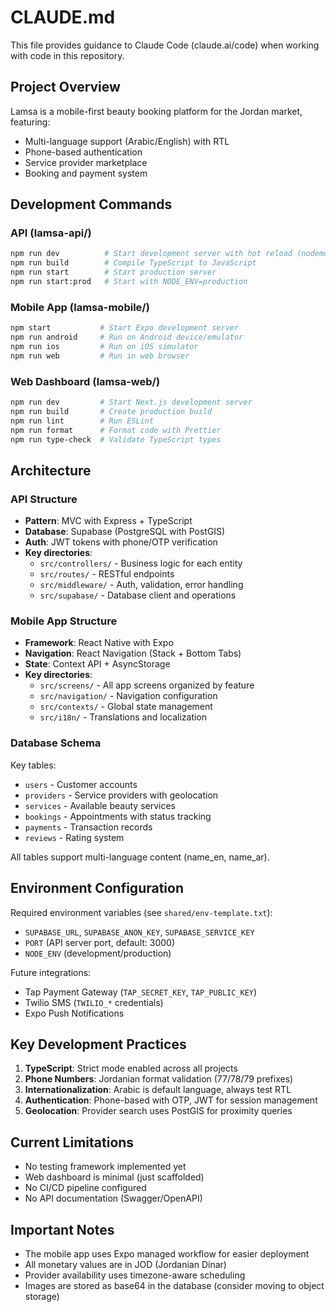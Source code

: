 # CLAUDE.md

This file provides guidance to Claude Code (claude.ai/code) when working with code in this repository.

## Project Overview

Lamsa is a mobile-first beauty booking platform for the Jordan market, featuring:
- Multi-language support (Arabic/English) with RTL
- Phone-based authentication
- Service provider marketplace
- Booking and payment system

## Development Commands

### API (lamsa-api/)
```bash
npm run dev          # Start development server with hot reload (nodemon + ts-node)
npm run build        # Compile TypeScript to JavaScript
npm run start        # Start production server
npm run start:prod   # Start with NODE_ENV=production
```

### Mobile App (lamsa-mobile/)
```bash
npm start           # Start Expo development server
npm run android     # Run on Android device/emulator
npm run ios         # Run on iOS simulator
npm run web         # Run in web browser
```

### Web Dashboard (lamsa-web/)
```bash
npm run dev         # Start Next.js development server
npm run build       # Create production build
npm run lint        # Run ESLint
npm run format      # Format code with Prettier
npm run type-check  # Validate TypeScript types
```

## Architecture

### API Structure
- **Pattern**: MVC with Express + TypeScript
- **Database**: Supabase (PostgreSQL with PostGIS)
- **Auth**: JWT tokens with phone/OTP verification
- **Key directories**:
  - `src/controllers/` - Business logic for each entity
  - `src/routes/` - RESTful endpoints
  - `src/middleware/` - Auth, validation, error handling
  - `src/supabase/` - Database client and operations

### Mobile App Structure
- **Framework**: React Native with Expo
- **Navigation**: React Navigation (Stack + Bottom Tabs)
- **State**: Context API + AsyncStorage
- **Key directories**:
  - `src/screens/` - All app screens organized by feature
  - `src/navigation/` - Navigation configuration
  - `src/contexts/` - Global state management
  - `src/i18n/` - Translations and localization

### Database Schema
Key tables:
- `users` - Customer accounts
- `providers` - Service providers with geolocation
- `services` - Available beauty services
- `bookings` - Appointments with status tracking
- `payments` - Transaction records
- `reviews` - Rating system

All tables support multi-language content (name_en, name_ar).

## Environment Configuration

Required environment variables (see `shared/env-template.txt`):
- `SUPABASE_URL`, `SUPABASE_ANON_KEY`, `SUPABASE_SERVICE_KEY`
- `PORT` (API server port, default: 3000)
- `NODE_ENV` (development/production)

Future integrations:
- Tap Payment Gateway (`TAP_SECRET_KEY`, `TAP_PUBLIC_KEY`)
- Twilio SMS (`TWILIO_*` credentials)
- Expo Push Notifications

## Key Development Practices

1. **TypeScript**: Strict mode enabled across all projects
2. **Phone Numbers**: Jordanian format validation (77/78/79 prefixes)
3. **Internationalization**: Arabic is default language, always test RTL
4. **Authentication**: Phone-based with OTP, JWT for session management
5. **Geolocation**: Provider search uses PostGIS for proximity queries

## Current Limitations

- No testing framework implemented yet
- Web dashboard is minimal (just scaffolded)
- No CI/CD pipeline configured
- No API documentation (Swagger/OpenAPI)

## Important Notes

- The mobile app uses Expo managed workflow for easier deployment
- All monetary values are in JOD (Jordanian Dinar)
- Provider availability uses timezone-aware scheduling
- Images are stored as base64 in the database (consider moving to object storage)
